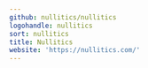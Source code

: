 ```yaml
---
github: nullitics/nullitics
logohandle: nullitics
sort: nullitics
title: Nullitics
website: 'https://nullitics.com/'
---
```

